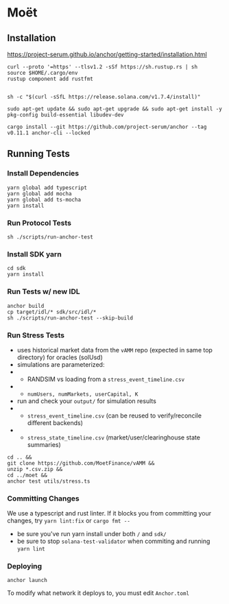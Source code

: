 # Moët

## Installation

https://project-serum.github.io/anchor/getting-started/installation.html

```
curl --proto '=https' --tlsv1.2 -sSf https://sh.rustup.rs | sh
source $HOME/.cargo/env
rustup component add rustfmt


sh -c "$(curl -sSfL https://release.solana.com/v1.7.4/install)"

sudo apt-get update && sudo apt-get upgrade && sudo apt-get install -y pkg-config build-essential libudev-dev

cargo install --git https://github.com/project-serum/anchor --tag v0.11.1 anchor-cli --locked
```

## Running Tests

### Install Dependencies

```
yarn global add typescript
yarn global add mocha
yarn global add ts-mocha
yarn install
```

### Run Protocol Tests

```
sh ./scripts/run-anchor-test
```

### Install SDK yarn

```
cd sdk
yarn install
```

### Run Tests w/ new IDL
```
anchor build
cp target/idl/* sdk/src/idl/*
sh ./scripts/run-anchor-test --skip-build
```

### Run Stress Tests
- uses historical market data from the `vAMM` repo (expected in same top directory) for oracles (solUsd)
- simulations are parameterized: 
- - RANDSIM vs loading from a `stress_event_timeline.csv`
- - `numUsers, numMarkets, userCapital, K`
- run and check your `output/` for simulation results
- - `stress_event_timeline.csv` (can be reused to verify/reconcile different backends)
- - `stress_state_timeline.csv` (market/user/clearinghouse state summaries)

```
cd .. &&
git clone https://github.com/MoetFinance/vAMM &&
unzip *.csv.zip &&
cd ../moet &&
anchor test utils/stress.ts
```

### Committing Changes

We use a typescript and rust linter. If it blocks you from committing your changes, try `yarn lint:fix` or `cargo fmt --`

- be sure you've run yarn install under both `/` and `sdk/`
- be sure to stop `solana-test-validator` when commiting and running `yarn lint`

### Deploying

```
anchor launch
```
To modify what network it deploys to, you must edit `Anchor.toml`
